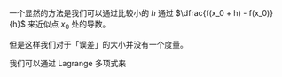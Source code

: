 
一个显然的方法是我们可以通过比较小的 $h$ 通过 $\dfrac{f(x_0 + h) - f(x_0)}{h}$ 来近似点 $x_0$ 处的导数。

但是这样我们对于「误差」的大小并没有一个度量。

我们可以通过 Lagrange 多项式来